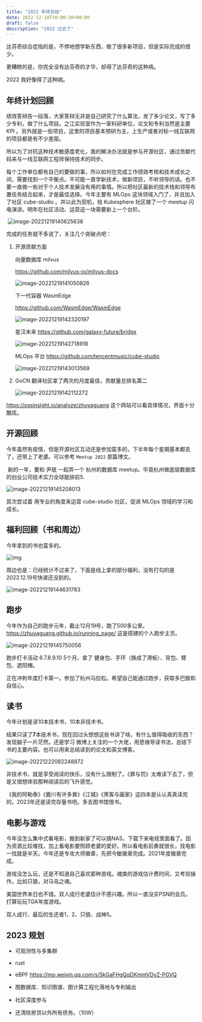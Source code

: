 ```yaml
---
title: "2022 年终总结"
date: 2022-12-18T10:00:20+08:00
draft: false
description: "2022 过去了"
---
```


<!--more-->

达芬奇综合症指的是，不停地想学新东西，做了很多新项目，但是实际完成的很少。

更糟糕的是，你完全没有达芬奇的才华，却得了达芬奇的这种病。

2022 我好像得了这种病。



## 年终计划回顾

​	绩效答辩告一段落，大家答辩无非是自己研究了什么算法，发了多少论文，写了多少专利，做了什么项目。之江实验室作为一家科研单位，论文和专利当然是主要 KPI 。另外就是一些项目，这里的项目基本预研为主，上生产或者对标一线互联网的项目都是有不少差距。

​	所以为了对抗这种技术敏感度老化，我的解决办法就是参与开源社区，通过贡献代码来与一线互联网工程师保持技术的同步。

​	每个工作单位都有自己的要做的事，所以如何在完成工作绩效考核和技术成长之间，需要找到一个平衡点。不可能一直学新技术，做新项目，不听领导的话。也不要一直做一些对于个人技术发展没有用的事情。所以把社区最新的技术栈和领导布置任务结合起来，才是最佳选择。今年主要有 MLOps 这块领域入门了，并且加入了社区 cube-studio 。并以此为契机，给 Kubesphere 社区做了一个 meetup 闪电演讲。明年在社区活动、运营这一块需要新上一个台阶。

​	![image-20221219140625638](../img/image-20221219140625638.png)

完成的任务就不多说了，关注几个突破点吧：

1. 开源贡献方面

   向量数据库 milvus 

   https://github.com/milvus-io/milvus-docs

   ![image-20221219141050826](../img/image-20221219141050826.png)

   下一代容器 WasmEdge 

   https://github.com/WasmEdge/WasmEdge

   ![image-20221219142320197](../img/image-20221219142320197.png)

   星汉未来 https://github.com/galaxy-future/bridgx

   ![image-20221219142718918](../img/image-20221219142718918.png)

   MLOps 平台 https://github.com/tencentmusic/cube-studio

   ![image-20221219143013569](../img/image-20221219143013569.png)

   

   

2. GoCN 翻译社区拿了两次的月度最佳，贡献量总排名第二

   ![image-20221219142112272](../img/image-20221219142112272.png)



https://ossinsight.io/analyze/zhuyaguang 这个网站可以看具体情况，界面十分酷炫。

## 开源回顾

​	今年虽然有疫情，但是开源社区互动还是参加蛮多的，下半年每个星期基本都去了，还带上了老婆。可以参考 `Meetup 2022` 那篇博文。

​	新的一年，要和 尹珉 一起弄一个 杭州的数据库 meetup。毕竟杭州做底层数据库的创业公司技术实力全球能排前5.

![image-20221219145208013](../img/image-20221219145208013.png)

其次尝试着 用专业的角度来运营  cube-studio 社区，促进 MLOps 领域的学习和成长。



## 福利回顾（书和周边）

今年拿到的书也蛮多的。

![img](../img/135ffda41c5ae52.png)

周边也是：已经统计不过来了，下面是线上拿的部分福利，没有打勾的是2022.12.19号快递还没到的。

![image-20221219144631783](../img/image-20221219144631783.png)

## 跑步

今年作为自己的跑步元年，截止12月19号，跑了500多公里。https://zhuyaguang.github.io/running_page/ 这是搭建的个人跑步主页。

![image-20221219145750056](../img/image-20221219145750056.png)



跑步打卡活动 6.7.8.9.10 5个月，拿了 健身包、手环（换成了滑板）、背包、臂包、遮阳帽。

正在冲刺年度打卡第一。参加了杭州马拉松。希望自己能通过跑步，获取多巴胺和自信心。

## 读书

今年计划是读10本技术书，10本非技术书。

结果只读了**7**本技术书，现在回过头想想这些书讲了啥，有什么值得吸收的东西？发现脑子一片茫然。还是学习 微博上关注的一个大佬，用思维导读书法，总结下书的主要内容。也可以用来总结读到的论文和英文博客。

![image-20221222082248872](../img/image-20221222082248872.png)

非技术书，就是享受阅读的快乐，没有什么限制了。《罪与罚》太难读下去了，但是又很想体验那种阅读后的飞升感觉。

《我的阿勒泰》《鹿川有许多粪》《江城》《黑客与画家》这四本是认认真真读完的。2023年还是读完存量书吧。多去图书馆借书。

## 电影与游戏

今年没怎么集中式看电影，搬到新家了可以搞NAS，下载下来电视里面看了。因为资源比较难找，加上看电影要照顾老婆的爱好。所以看电影前奏就很长，找电影一找就是半天。今年还是专攻大师徽章，先把今敏徽章完成。2021年度徽章完成。

游戏没怎么玩，还是不知道自己喜欢那种游戏。魂类的游戏估计费时间，又考验操作。比如只狼，对马岛之魂。

美国世界末日也不错。双人成行老婆估计不感兴趣。所以一直没买PSN的会员。打算玩玩TGA年度游戏。

双人成行、最后的生还者1，2、只狼、战神5。

## 2023 规划

* 可观测性与多集群

* rust

* eBPF https://mp.weixin.qq.com/s/5kGaFHgQqDKmmVDyZ-PGVQ

* 图数据库、知识图谱、图计算工程化落地与专利输出

* 社区深度参与

* 还清除房贷以外所有债务。（10W）

  
  
  



